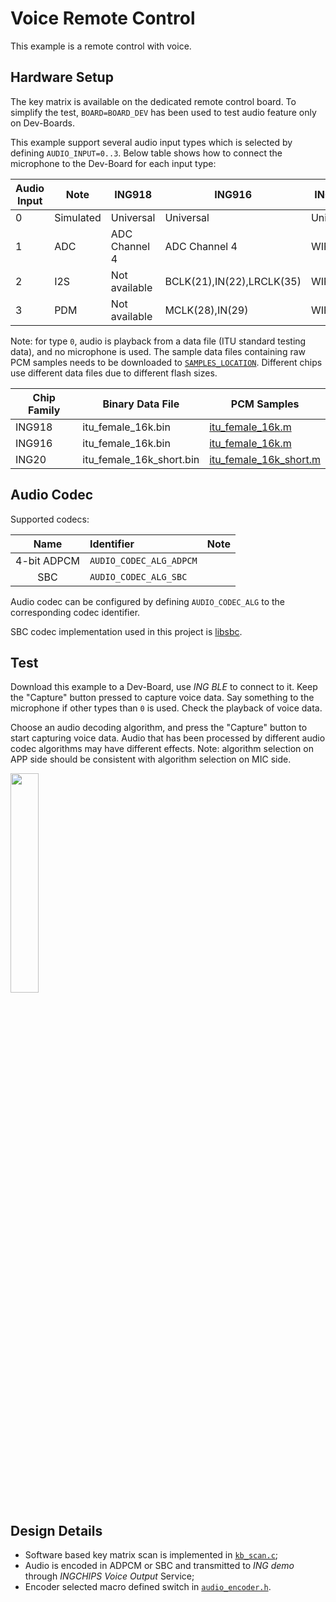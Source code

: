 # Voice Remote Control

This example is a remote control with voice.

## Hardware Setup

The key matrix is available on the dedicated remote control board. To simplify the test,
`BOARD=BOARD_DEV` has been used to test audio feature only on Dev-Boards.

This example support several audio input types which is selected by defining `AUDIO_INPUT=0..3`.
Below table shows how to connect the microphone to the Dev-Board for each input type:

|Audio Input  | Note       | ING918         | ING916                    | ING920      | Tested Microphone |
| ---         | ---        | ---            | ---                       | ---         | ---               |
|0            | Simulated  | Universal      | Universal                 | Universal   | --                |
|1            | ADC        | ADC Channel 4  | ADC Channel 4             | WIP         | Single-ended analog MIC        |
|2            | I2S        | Not available  | BCLK(21),IN(22),LRCLK(35) | WIP         | INMP441: <img src="./img/i2s_mic.png" width="50%" />|
|3            | PDM        | Not available  | MCLK(28),IN(29)           | WIP         | MP34DT01: <img src="./img/pdm_mic.png" width="50%" />|

Note: for type `0`, audio is playback from a data file (ITU standard testing data), and no microphone is used.
The sample data files containing raw PCM samples needs to be downloaded to
[`SAMPLES_LOCATION`](../src/audio_input_sim.c). Different chips use different data files due to different flash sizes.

|Chip Family  | Binary Data File                | PCM Samples |
| ---         | ---                             | ---                           |
|ING918       | itu_female_16k.bin              | [itu_female_16k.m](../data/itu_female_16k.m)   |
|ING916       | itu_female_16k.bin              | [itu_female_16k.m](../data/itu_female_16k.m)   |
|ING20        | itu_female_16k_short.bin        | [itu_female_16k_short.m](../data/itu_female_16k_short.m)   |


## Audio Codec

Supported codecs:

| Name | Identifier  | Note |
| :-----------: | :-------------------      | :------------------- |
| 4-bit ADPCM   | `AUDIO_CODEC_ALG_ADPCM`   |  |
| SBC           | `AUDIO_CODEC_ALG_SBC`     |  |

Audio codec can be configured by defining `AUDIO_CODEC_ALG` to the corresponding codec identifier.

SBC codec implementation used in this project is [libsbc](https://github.com/google/libsbc).

## Test

Download this example to a Dev-Board, use _ING BLE_ to connect to it. Keep the "Capture" button pressed
to capture voice data. Say something to the microphone if other types than `0` is used. Check the playback of voice data.

Choose an audio decoding algorithm, and press the "Capture" button to start capturing voice data.
Audio that has been processed by different audio codec algorithms may have different effects.
Note: algorithm selection on APP side should be consistent with algorithm selection on MIC side.

<img src="./img/speech_to_text.png" width="30%" />

## Design Details

* Software based key matrix scan is implemented in [`kb_scan.c`](../src/kb_scan.c);
* Audio is encoded in ADPCM or SBC and transmitted to _ING demo_ through _INGCHIPS Voice Output_ Service;
* Encoder selected macro defined switch in [`audio_encoder.h`](../src/audio_encoder.h).